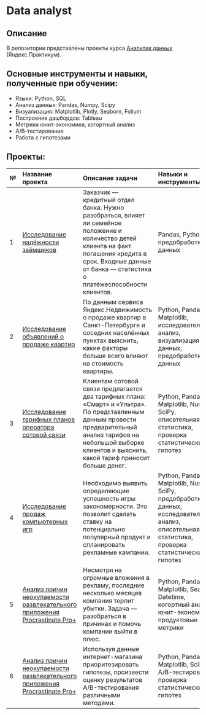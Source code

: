 # Data analyst 

##  Описание 
В репозитории представлены проекты курса [Аналитик данных](https://practicum.yandex.ru/data-analyst/) (Яндекс.Практикум).

## Основные инструменты и навыки, полученные при обучении:
- Языки: Python, SQL
- Анализ данных: Pandas, Numpy, Scipy
- Визуализация: Matplotlib, Plotly, Seaborn, Folium 
- Построение дашбордов: Tableau
- Метрики юнит-экономики, когортный анализ
- А/В-тестирование
- Работа с гипотезами

## Проекты:

№ | Название проекта | Описание задачи | Навыки и инструменты 
:-|:-----------------|:----------------|:---------------------
1|[Исследование надёжности заёмщиков](https://github.com/LanilouPower/data_analyst_yandex/blob/main/1.%20Исследование%20надежности%20заемщиков.ipynb)|Заказчик — кредитный отдел банка. Нужно разобраться, влияет ли семейное положение и количество детей клиента на факт погашения кредита в срок. Входные данные от банка — статистика о платёжеспособности клиентов.|Pandas, Python, предобработка данных
2|[Исследование объявлений о продаже квартир](https://github.com/LanilouPower/data_analyst_yandex/blob/main/2.%20Исследование%20объявлений%20о%20продаже%20квартир.ipynb)|По данным сервиса Яндекс.Недвижимость о продаже квартир в Санкт-Петербурге и соседних населённых пунктах выяснить, какие факторы больше всего влияют на стоимость квартиры.|Python, Pandas, Matplotlib, исследовательский анализ, визуализация данных, предобработка данных
3|[Исследование тарифных планов оператора сотовой связи](https://github.com/LanilouPower/data_analyst_yandex/blob/main/3.%20Анализ%20тарифов%20мобильного%20оператора%20.ipynb)|Клиентам сотовой связи предлагается два тарифных плана: «Смарт» и «Ультра». По представленным данным провести предварительный анализ тарифов на небольшой выборке клиентов и выяснить, какой тариф приносит больше денег.|Python, Pandas, Matplotlib, NumPy, SciPy, описательная статистика, проверка статистических гипотез
4|[Исследование продаж компьютерных игр](https://github.com/LanilouPower/data_analyst_yandex/blob/main/4.%20Выявление%20закономерностей%2C%20определяющих%20успешность%20компьютерных%20игр.ipynb)|Необходимо выявить определяющие успешность игры закономерности. Это позволит сделать ставку на потенциально популярный продукт и спланировать рекламные кампании.|Python, Pandas, Matplotlib, NumPy, SciPy, предобработка данных, исследовательский анализ, описательная статистика, проверка статистических гипотез
5|[Анализ причин неокупаемости развлекательного приложения Procrastinate Pro+](https://github.com/LanilouPower/data_analyst_yandex/blob/main/5.%20Анализ%20бизенс-показателей%20приложения%20Procrastinate%20Pro%2B.ipynb)|Несмотря на огромные вложения в рекламу, последние несколько месяцев компания терпит убытки. Задача — разобраться в причинах и помочь компании выйти в плюс.|Python, Pandas, Matplotlib, Seaborn, Datetime, когортный анализ, юнит-экономика, продуктовые метрики
6|[Анализ причин неокупаемости развлекательного приложения Procrastinate Pro+](https://github.com/LanilouPower/data_analyst_yandex/blob/main/6.%20Анализ%20результатов%20А%3AВ%20теста%2C%20Принятие%20решений%20в%20бизнесе.ipynb)|Используя данные интернет-магазина приоритезировать гипотезы, произвести оценку результатов A/B-тестирования различными методами.|Python, Pandas, Matplotlib, SciPy, A/B-тестирование, проверка статистических гипотез
